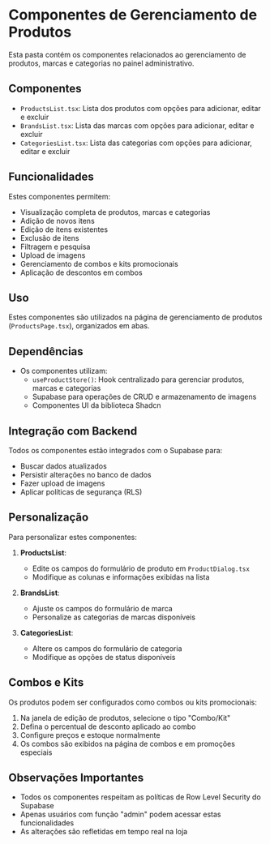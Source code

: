 
# Componentes de Gerenciamento de Produtos

Esta pasta contém os componentes relacionados ao gerenciamento de produtos, marcas e categorias no painel administrativo.

## Componentes

- `ProductsList.tsx`: Lista dos produtos com opções para adicionar, editar e excluir
- `BrandsList.tsx`: Lista das marcas com opções para adicionar, editar e excluir
- `CategoriesList.tsx`: Lista das categorias com opções para adicionar, editar e excluir

## Funcionalidades

Estes componentes permitem:
- Visualização completa de produtos, marcas e categorias
- Adição de novos itens
- Edição de itens existentes
- Exclusão de itens
- Filtragem e pesquisa
- Upload de imagens
- Gerenciamento de combos e kits promocionais
- Aplicação de descontos em combos

## Uso

Estes componentes são utilizados na página de gerenciamento de produtos (`ProductsPage.tsx`), organizados em abas.

## Dependências

- Os componentes utilizam:
  - `useProductStore()`: Hook centralizado para gerenciar produtos, marcas e categorias
  - Supabase para operações de CRUD e armazenamento de imagens
  - Componentes UI da biblioteca Shadcn

## Integração com Backend

Todos os componentes estão integrados com o Supabase para:
- Buscar dados atualizados
- Persistir alterações no banco de dados
- Fazer upload de imagens
- Aplicar políticas de segurança (RLS)

## Personalização

Para personalizar estes componentes:

1. **ProductsList**: 
   - Edite os campos do formulário de produto em `ProductDialog.tsx`
   - Modifique as colunas e informações exibidas na lista

2. **BrandsList**: 
   - Ajuste os campos do formulário de marca
   - Personalize as categorias de marcas disponíveis

3. **CategoriesList**: 
   - Altere os campos do formulário de categoria
   - Modifique as opções de status disponíveis

## Combos e Kits

Os produtos podem ser configurados como combos ou kits promocionais:

1. Na janela de edição de produtos, selecione o tipo "Combo/Kit"
2. Defina o percentual de desconto aplicado ao combo
3. Configure preços e estoque normalmente
4. Os combos são exibidos na página de combos e em promoções especiais

## Observações Importantes

- Todos os componentes respeitam as políticas de Row Level Security do Supabase
- Apenas usuários com função "admin" podem acessar estas funcionalidades
- As alterações são refletidas em tempo real na loja
